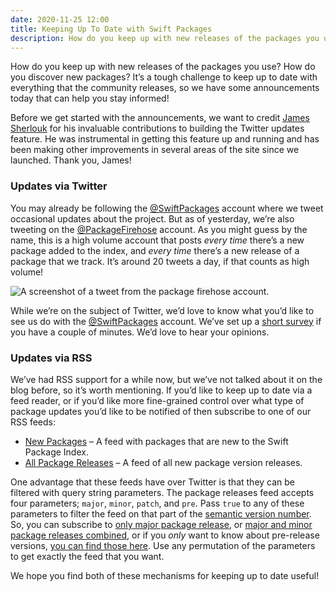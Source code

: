 ```yaml
---
date: 2020-11-25 12:00
title: Keeping Up To Date with Swift Packages
description: How do you keep up with new releases of the packages you use? How do you discover new packages? It’s a tough challenge to keep up to date with everything that the community releases, so we have some announcements today that can help you stay informed!
---
```


How do you keep up with new releases of the packages you use? How do you discover new packages? It’s a tough challenge to keep up to date with everything that the community releases, so we have some announcements today that can help you stay informed!

Before we get started with the announcements, we want to credit [James Sherlouk](https://twitter.com/JamesSherlouk) for his invaluable contributions to building the Twitter updates feature. He was instrumental in getting this feature up and running and has been making other improvements in several areas of the site since we launched. Thank you, James!

### Updates via Twitter

You may already be following the [@SwiftPackages](https://twitter.com/SwiftPackages) account where we tweet occasional updates about the project. But as of yesterday, we’re also tweeting on the [@PackageFirehose](https://twitter.com/packagefirehose) account. As you might guess by the name, this is a high volume account that posts *every time* there’s a new package added to the index, and *every time* there’s a new release of a package that we track. It’s around 20 tweets a day, if that counts as high volume!

<picture>
  <source srcset="/images/package-firehose-tweet~dark.png" media="(prefers-color-scheme: dark)">
  <img src="/images/package-firehose-tweet~light.png" alt="A screenshot of a tweet from the package firehose account.">
</picture>

While we’re on the subject of Twitter, we’d love to know what you’d like to see us do with the [@SwiftPackages](https://twitter.com/SwiftPackages) account. We’ve set up a [short survey](https://iosdevweekly.typeform.com/to/t7uHYvXv) if you have a couple of minutes. We’d love to hear your opinions.

### Updates via RSS

We’ve had RSS support for a while now, but we’ve not talked about it on the blog before, so it’s worth mentioning. If you’d like to keep up to date via a feed reader, or if you’d like more fine-grained control over what type of package updates you’d like to be notified of then subscribe to one of our RSS feeds:

* [New Packages](https://swiftpackageindex.com/packages.rss) – A feed with packages that are new to the Swift Package Index.
* [All Package Releases](https://swiftpackageindex.com/releases.rss) – A feed of all new package version releases.

One advantage that these feeds have over Twitter is that they can be filtered with query string parameters. The package releases feed accepts four parameters; `major`, `minor`, `patch`, and `pre`. Pass `true` to any of these parameters to filter the feed on that part of the [semantic version number](https://semver.org). So, you can subscribe to [only major package release](https://swiftpackageindex.com/releases.rss?major=true), or [major and minor package releases combined](https://swiftpackageindex.com/releases.rss?major=true&minor=true), or if you *only* want to know about pre-release versions, [you can find those here](https://swiftpackageindex.com/releases.rss?pre=true). Use any permutation of the parameters to get exactly the feed that you want.

We hope you find both of these mechanisms for keeping up to date useful!
